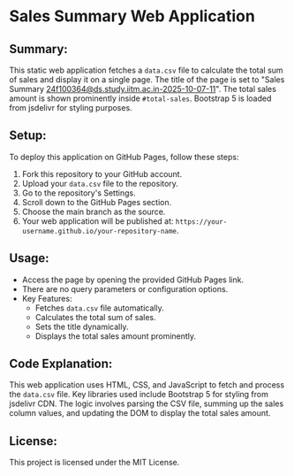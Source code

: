 # Sales Summary Web Application

## Summary:
This static web application fetches a `data.csv` file to calculate the total sum of sales and display it on a single page. The title of the page is set to "Sales Summary 24f100364@ds.study.iitm.ac.in-2025-10-07-11". The total sales amount is shown prominently inside `#total-sales`. Bootstrap 5 is loaded from jsdelivr for styling purposes.

## Setup:
To deploy this application on GitHub Pages, follow these steps:
1. Fork this repository to your GitHub account.
2. Upload your `data.csv` file to the repository.
3. Go to the repository's Settings.
4. Scroll down to the GitHub Pages section.
5. Choose the main branch as the source.
6. Your web application will be published at: `https://your-username.github.io/your-repository-name`.

## Usage:
- Access the page by opening the provided GitHub Pages link.
- There are no query parameters or configuration options.
- Key Features:
  - Fetches `data.csv` file automatically.
  - Calculates the total sum of sales.
  - Sets the title dynamically.
  - Displays the total sales amount prominently.

## Code Explanation:
This web application uses HTML, CSS, and JavaScript to fetch and process the `data.csv` file. Key libraries used include Bootstrap 5 for styling from jsdelivr CDN. The logic involves parsing the CSV file, summing up the sales column values, and updating the DOM to display the total sales amount.

## License:
This project is licensed under the MIT License.